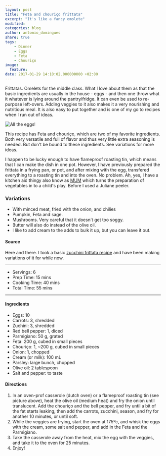```yaml
---
layout: post
title: "Feta and chouriço frittata"
excerpt: "It's like a fancy omolete"
modified:
categories: blog
author: antonio_domingues
share: true
tags:
    - Dinner
    - Eggs
    - Feta
    - Chouriço
image:
  feature:
date: 2017-01-29 14:10:02.000000000 +02:00
---
```


Frittatas. Omelets for the middle class. What I love about them as that the basic ingredients are usually in the house - eggs - and then one throw what it whatever is lying around the pantry/fridge. It can even be used to re-purpose left-overs. Adding veggies to it also makes it a very nourishing and nutritious meal. It is also easy to put together and is one of my go to recipes when I run out of ideas.

![All the eggs!](https://dl.dropboxusercontent.com/u/9519660/foodforthepeople/img/FetaFrittata.jpg)

This recipe has Feta and chouriço, which are two of my favorite ingredients. Both very versatile and full of flavor and thus very little extra seasoning is needed. But don't be bound to these ingredients. See variations for more ideas.

I happen to be lucky enough to have flameproof roasting tin, which means that I can make the dish in one pot. However, I have previously prepared the frittata in a frying pan, or pot, and after mixing with the egg, transfered everything to a roasting tin and into the oven. No problem. Ah, yes, I have a kitchen aid thingy also know as [MUM](http://www.bosch-home.co.uk/products/food-preparation/accessories-for-kitchen-machines.html) which turns the preparation of vegetables in to a child's play. Before I used a Juliane peeler. 


### Variations

- With minced meat, fried with the onion, and chilies
- Pumpkin, Feta and sage.
- Mushrooms. Very careful that it doesn't get too soggy.
- Butter will also do instead of the olive oil.
- I like to add cream to the adds to bulk it up, but you can leave it out. 


#### Source

Here and there. I took a basic [zucchini frittata recipe](http://breakingmuscle.com/fuel/paleo-zucchini-frittata-recipe) and have been making variations of it for while now. 


---
* Servings: 6
* Prep Time: 15 mins
* Cooking Time: 40 mins
* Total Time: 55 mins

---


#### Ingredients

* Eggs: 10
* Carrots: 3, shredded
* Zuchini: 3, shredded
* Red bell pepper: 1, diced
* Parmigiano: 50 g, grated
* Feta: 200 g, cubed in small pieces
* Chouriço: 1, ~200 g, cubed in small pieces
* Onion: 1, chopped
* Cream (or milk): 100 mL
* Parsley: large bunch, chopped 
* Olive oil: 2 tablespoon
* Salt and pepper: to taste


#### Directions
  
1. In an oven-prof casserole (dutch oven) or a flameproof roasting tin (see picture above), heat the olive oil (medium heat) and fry the onion until translucent. Add the chouriço and the bell pepper, and fry until a bit of the fat starts leaking, then add the carrots, zucchini, season, and fry for another 10 minutes, or until soft. 
2. While the veggies are frying, start the oven at 175ºc, and whisk the eggs with the cream, some salt and pepper, and add in the Feta and the Parmigiano.
3. Take the casserole away from the heat, mix the egg with the veggies, and take it to the oven for 25 minutes. 
4. Enjoy!
